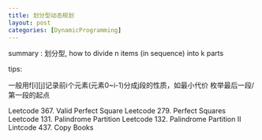 ```yaml
---
title: 划分型动态规划
layout: post
categories: [DynamicProgramming]
---
```


summary : 划分型, how to divide n items (in sequence) into k parts

tips:

一般用f[i][j]记录前i个元素(元素0~i-1)分成j段的性质，如最小代价
枚举最后一段/第一段的起点

Leetcode 367. Valid Perfect Square
Leetcode 279. Perfect Squares
Leetcode 131. Palindrome Partition
Leetcode 132. Palindrome Partition II
Lintcode 437. Copy Books
